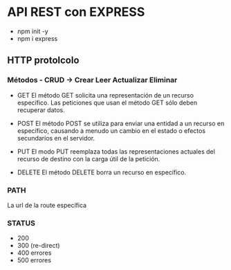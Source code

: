 # API REST con EXPRESS

- npm init -y
- npm i express

## HTTP protolcolo

### Métodos - CRUD -> Crear Leer Actualizar Eliminar
- GET
El método GET solicita una representación de un recurso específico. Las peticiones que usan el método GET sólo deben recuperar datos.


- POST
El método POST se utiliza para enviar una entidad a un recurso en específico, causando a menudo un cambio en el estado o efectos secundarios en el servidor.

- PUT
El modo PUT reemplaza todas las representaciones actuales del recurso de destino con la carga útil de la petición.

- DELETE
El método DELETE borra un recurso en específico.

### PATH

La url de la route específica

### STATUS

- 200
- 300 (re-direct)
- 400 errores
- 500 errores